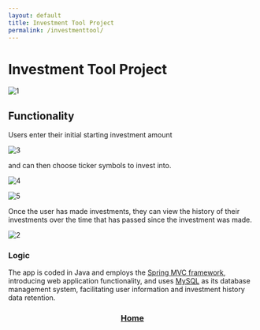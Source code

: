 ```yaml
---
layout: default
title: Investment Tool Project
permalink: /investmenttool/
---
```


# Investment Tool Project

![1](https://user-images.githubusercontent.com/55026784/173699862-afaf6e7f-a7f8-4666-b3ac-1d00a8900d1d.png)

## Functionality

Users enter their initial starting investment amount 

![3](https://user-images.githubusercontent.com/55026784/173700513-a527f0d5-9af1-4abb-8c63-8359361ecdde.png)

and can then choose ticker symbols to invest into.

![4](https://user-images.githubusercontent.com/55026784/173700603-16b34f8d-8930-4765-b624-fb0bd9f6b169.png)

![5](https://user-images.githubusercontent.com/55026784/173700562-bb5a665a-2515-4277-8e6d-24aa2109eb4e.png)

Once the user has made investments, they can view the history of their investments over the time that has passed since the investment was made.

![2](https://user-images.githubusercontent.com/55026784/173700808-38ca64f3-a967-4122-ba77-2c9dd53bf1f0.png)

### Logic

The app is coded in Java and employs the [Spring MVC framework](https://spring.io/), introducing web application functionality, and uses [MySQL](https://www.mysql.com/) 
as its database management system, facilitating user information and investment history data retention.

<h3 align="center">
    <a href="https://jayprestonwaters.github.io/">Home</a>
</h3>
